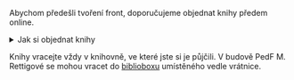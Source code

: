 
Abychom předešli tvoření front, doporučujeme objednat knihy předem online.

<details><summary>Jak si objednat knihy</summary>

 Otevřete [Centrální katalog](https://ckis.cuni.cz). U vyhledané knihy stačí v
jednotkách *PedF M. Rettigové* nebo *PedF Celetná* zvolit možnost "Požadavek". [Podrobnější návod na
webu Ústřední knihovny UK](https://alephuk.cuni.cz/CKIS-10.html). 

Vždy si objednáváte konkrétní knihu. Proto je důležité, aby objednávaná kniha
měla v poli *Vypůjčeno do* uvedeno „Na místě“. Pokud je zde uvedeno datum, je
kniha v současné chvíli vypůjčena a bude Vám moci být vydána až ve chvíli, kdy
se daný exemplář vrátí. Po splnění rezervace Vám zašleme potvrzovací e-mail s pokyny pro vyzvednutí.

</details>

Knihy vracejte vždy v knihovně, ve které jste si je půjčili. 
V budově PedF M. Rettigové se mohou vracet do 
[biblioboxu](https://knihovna.pedf.cuni.cz/bibliobox.html) umístěného vedle
vrátnice. 
